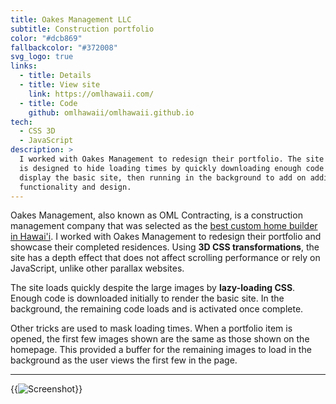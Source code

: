 ```yaml
---
title: Oakes Management LLC
subtitle: Construction portfolio
color: "#dcb869"
fallbackcolor: "#372008"
svg_logo: true
links:
  - title: Details
  - title: View site
    link: https://omlhawaii.com/
  - title: Code
    github: omlhawaii/omlhawaii.github.io
tech:
  - CSS 3D
  - JavaScript
description: >
  I worked with Oakes Management to redesign their portfolio. The site
  is designed to hide loading times by quickly downloading enough code to
  display the basic site, then running in the background to add on additional
  functionality and design.
---
```


Oakes Management, also known as OML Contracting, is a construction management company that was selected as
the [best custom home builder in Hawai'i](https://www.homebuilderdigest.com/the-best-custom-home-builders-in-hawaii/).
I worked with Oakes Management to redesign their portfolio and showcase their
completed residences. Using **3D CSS transformations**, the site has a depth effect
that does not affect scrolling performance or rely on JavaScript, unlike other
parallax websites.

The site loads quickly despite the large images by **lazy-loading CSS**.
Enough code is downloaded initially to render the basic site. In the background,
the remaining code loads and is activated once complete.

Other tricks are used to mask loading times. When a portfolio item is opened,
the first few images shown are the same as those shown on the homepage. This
provided a buffer for the remaining images to load in the background as the user
views the first few in the page.

---

{{<img src="screenshot.*" alt="Screenshot">}}
